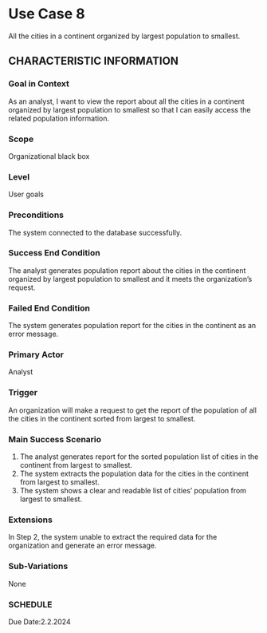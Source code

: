 # Use Case 8
All the cities in a continent organized by largest population to smallest.
## CHARACTERISTIC INFORMATION
### Goal in Context
As an analyst, I want to view the report about all the cities in a continent organized by largest population to smallest so that I can easily access the related population information.
### Scope
Organizational black box
### Level
User goals
### Preconditions
The system connected to the database successfully.
### Success End Condition
The analyst generates population report about the cities in the continent organized by largest population to smallest and it meets the organization’s request.
### Failed End Condition
The system generates population report for the cities in the continent as an error message.
### Primary Actor
Analyst
### Trigger
An organization will make a request to get the report of the population of all the cities in the continent sorted from largest to smallest.
### Main Success Scenario
1.  The analyst generates report for the sorted population list of cities in the continent from largest to smallest.
2.  The system extracts the population data for the cities in the continent from largest to smallest.
3.  The system shows a clear and readable list of cities’ population from largest to smallest.
### Extensions
In Step 2, the system unable to extract the required data for the organization and generate an error message.
### Sub-Variations
None
### SCHEDULE
Due Date:2.2.2024
